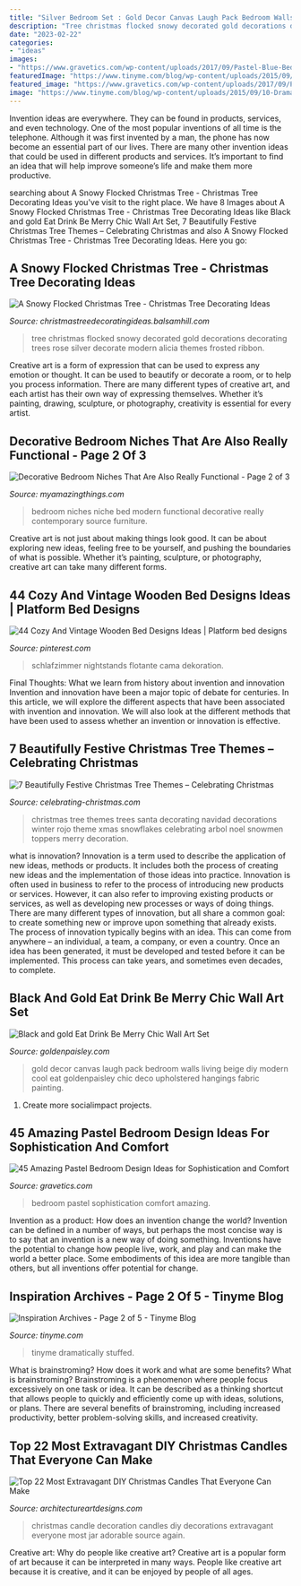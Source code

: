 ```yaml
---
title: "Silver Bedroom Set : Gold Decor Canvas Laugh Pack Bedroom Walls Living Beige Diy Modern Cool Eat Goldenpaisley Chic Deco Upholstered Hangings Fabric Painting"
description: "Tree christmas flocked snowy decorated gold decorations decorating trees rose silver decorate modern alicia themes frosted ribbon"
date: "2023-02-22"
categories:
- "ideas"
images:
- "https://www.gravetics.com/wp-content/uploads/2017/09/Pastel-Blue-Bedroom-Design-Ideas-2018.jpg"
featuredImage: "https://www.tinyme.com/blog/wp-content/uploads/2015/09/10-Dramatically-Dark-Kids-Rooms-2-768x1024.jpg"
featured_image: "https://www.gravetics.com/wp-content/uploads/2017/09/Pastel-Blue-Bedroom-Design-Ideas-2018.jpg"
image: "https://www.tinyme.com/blog/wp-content/uploads/2015/09/10-Dramatically-Dark-Kids-Rooms-2-768x1024.jpg"
---
```



Invention ideas are everywhere. They can be found in products, services, and even technology. One of the most popular inventions of all time is the telephone. Although it was first invented by a man, the phone has now become an essential part of our lives. There are many other invention ideas that could be used in different products and services. It’s important to find an idea that will help improve someone’s life and make them more productive.

	

		
searching about A Snowy Flocked Christmas Tree - Christmas Tree Decorating Ideas you've visit to the right place. We have 8 Images about A Snowy Flocked Christmas Tree - Christmas Tree Decorating Ideas like Black and gold Eat Drink Be Merry Chic Wall Art Set, 7 Beautifully Festive Christmas Tree Themes – Celebrating Christmas and also A Snowy Flocked Christmas Tree - Christmas Tree Decorating Ideas. Here you go:
		
    
## A Snowy Flocked Christmas Tree - Christmas Tree Decorating Ideas

<img loading=lazy src="http://christmastreedecoratingideas.balsamhill.com/wp-content/uploads/2018/02/4-1.jpg" onerror="this.onerror=null;this.src='https://tse3.mm.bing.net/th?id=OIP.QPa3rxDygvVhdtv944KwhQHaLL&amp;pid=15.1';" alt="A Snowy Flocked Christmas Tree - Christmas Tree Decorating Ideas">

_Source: christmastreedecoratingideas.balsamhill.com_

>tree christmas flocked snowy decorated gold decorations decorating trees rose silver decorate modern alicia themes frosted ribbon. 

	

Creative art is a form of expression that can be used to express any emotion or thought. It can be used to beautify or decorate a room, or to help you process information. There are many different types of creative art, and each artist has their own way of expressing themselves. Whether it’s painting, drawing, sculpture, or photography, creativity is essential for every artist.

    
## Decorative Bedroom Niches That Are Also Really Functional - Page 2 Of 3

<img loading=lazy src="http://myamazingthings.com/wp-content/uploads/2017/02/Modern-Office-Furniture-Boca-Raton-Bedroom-Contemporary-with-accent-wall-bed-niche.jpg" onerror="this.onerror=null;this.src='https://tse4.mm.bing.net/th?id=OIP.ldY9y6c7L3UIhsoR4lNgCgHaE_&amp;pid=15.1';" alt="Decorative Bedroom Niches That Are Also Really Functional - Page 2 of 3">

_Source: myamazingthings.com_

>bedroom niches niche bed modern functional decorative really contemporary source furniture. 

	

Creative art is not just about making things look good. It can be about exploring new ideas, feeling free to be yourself, and pushing the boundaries of what is possible. Whether it’s painting, sculpture, or photography, creative art can take many different forms.

    
## 44 Cozy And Vintage Wooden Bed Designs Ideas | Platform Bed Designs

<img loading=lazy src="https://i.pinimg.com/736x/6e/07/b2/6e07b25a0bfe7935ab626d82f6099de1.jpg" onerror="this.onerror=null;this.src='https://tse2.mm.bing.net/th?id=OIP.b4jLqLlHzH3vjr6uZpVwZgHaF4&amp;pid=15.1';" alt="44 Cozy And Vintage Wooden Bed Designs Ideas | Platform bed designs">

_Source: pinterest.com_

>schlafzimmer nightstands flotante cama dekoration. 

	

Final Thoughts: What we learn from history about invention and innovation
Invention and innovation have been a major topic of debate for centuries. In this article, we will explore the different aspects that have been associated with invention and innovation. We will also look at the different methods that have been used to assess whether an invention or innovation is effective.

    
## 7 Beautifully Festive Christmas Tree Themes – Celebrating Christmas

<img loading=lazy src="https://www.celebrating-christmas.com/wp-content/uploads/2014/12/merry-winter-christmas-tree-1.jpg" onerror="this.onerror=null;this.src='https://tse2.mm.bing.net/th?id=OIP._DDQmnXQHYV5PW9ePAYUzgAAAA&amp;pid=15.1';" alt="7 Beautifully Festive Christmas Tree Themes – Celebrating Christmas">

_Source: celebrating-christmas.com_

>christmas tree themes trees santa decorating navidad decorations winter rojo theme xmas snowflakes celebrating arbol noel snowmen toppers merry decoration. 

	

what is innovation?
Innovation is a term used to describe the application of new ideas, methods or products. It includes both the process of creating new ideas and the implementation of those ideas into practice. Innovation is often used in business to refer to the process of introducing new products or services. However, it can also refer to improving existing products or services, as well as developing new processes or ways of doing things.
There are many different types of innovation, but all share a common goal: to create something new or improve upon something that already exists. The process of innovation typically begins with an idea. This can come from anywhere – an individual, a team, a company, or even a country. Once an idea has been generated, it must be developed and tested before it can be implemented. This process can take years, and sometimes even decades, to complete.

    
## Black And Gold Eat Drink Be Merry Chic Wall Art Set

<img loading=lazy src="https://goldenpaisley.com/gp_content/uploads/2015/05/DSC_1743.jpg" onerror="this.onerror=null;this.src='https://tse1.mm.bing.net/th?id=OIP.vFk1AASTUqTnZcDv-iTcIQHaJ9&amp;pid=15.1';" alt="Black and gold Eat Drink Be Merry Chic Wall Art Set">

_Source: goldenpaisley.com_

>gold decor canvas laugh pack bedroom walls living beige diy modern cool eat goldenpaisley chic deco upholstered hangings fabric painting. 

	

1. Create more socialimpact projects.

    
## 45 Amazing Pastel Bedroom Design Ideas For Sophistication And Comfort

<img loading=lazy src="https://www.gravetics.com/wp-content/uploads/2017/09/Pastel-Blue-Bedroom-Design-Ideas-2018.jpg" onerror="this.onerror=null;this.src='https://tse2.mm.bing.net/th?id=OIP.X7ZxzRRiQm9xdyW1wPBbdAHaKd&amp;pid=15.1';" alt="45 Amazing Pastel Bedroom Design Ideas for Sophistication and Comfort">

_Source: gravetics.com_

>bedroom pastel sophistication comfort amazing. 

	

Invention as a product: How does an invention change the world?
Invention can be defined in a number of ways, but perhaps the most concise way is to say that an invention is a new way of doing something. Inventions have the potential to change how people live, work, and play and can make the world a better place. Some embodiments of this idea are more tangible than others, but all inventions offer potential for change.

    
## Inspiration Archives - Page 2 Of 5 - Tinyme Blog

<img loading=lazy src="https://www.tinyme.com/blog/wp-content/uploads/2015/09/10-Dramatically-Dark-Kids-Rooms-2-768x1024.jpg" onerror="this.onerror=null;this.src='https://tse3.mm.bing.net/th?id=OIP.CwVNIU2xyDvZb50kfdXT4QHaJ4&amp;pid=15.1';" alt="Inspiration Archives - Page 2 of 5 - Tinyme Blog">

_Source: tinyme.com_

>tinyme dramatically stuffed. 

	

What is brainstroming? How does it work and what are some benefits?
What is brainstroming? Brainstroming is a phenomenon where people focus excessively on one task or idea. It can be described as a thinking shortcut that allows people to quickly and efficiently come up with ideas, solutions, or plans. There are several benefits of brainstroming, including increased productivity, better problem-solving skills, and increased creativity.

    
## Top 22 Most Extravagant DIY Christmas Candles That Everyone Can Make

<img loading=lazy src="https://www.architectureartdesigns.com/wp-content/uploads/2016/12/13-19.jpg" onerror="this.onerror=null;this.src='https://tse2.mm.bing.net/th?id=OIP.14-X9xwziw8wssjRyVGKOwHaLp&amp;pid=15.1';" alt="Top 22 Most Extravagant DIY Christmas Candles That Everyone Can Make">

_Source: architectureartdesigns.com_

>christmas candle decoration candles diy decorations extravagant everyone most jar adorable source again. 

	

Creative art: Why do people like creative art?
Creative art is a popular form of art because it can be interpreted in many ways. People like creative art because it is creative, and it can be enjoyed by people of all ages.

